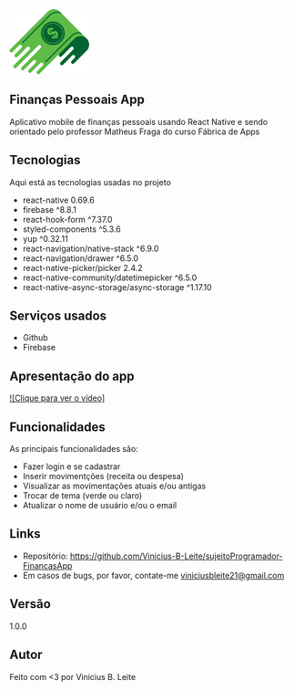![logo do projeto](github/Logo.png)

## Finanças Pessoais App
Aplicativo mobile de finanças pessoais usando React Native e sendo orientado pelo professor Matheus Fraga do curso Fábrica de Apps

## Tecnologias
>
Aqui está as tecnologias usadas no projeto

 - react-native 0.69.6
 - firebase ^8.8.1
 - react-hook-form ^7.37.0
 - styled-components ^5.3.6
 - yup ^0.32.11
 - react-navigation/native-stack ^6.9.0
 - react-navigation/drawer ^6.5.0
 - react-native-picker/picker 2.4.2
 - react-native-community/datetimepicker ^6.5.0
 - react-native-async-storage/async-storage ^1.17.10
 
 ## Serviços usados
  - Github
  - Firebase


## Apresentação do app
  [![Clique para ver o vídeo]](github/vidma_recorder_12102022_151139.mp4)

## Funcionalidades

As principais funcionalidades são:
 - Fazer login e se cadastrar
 - Inserir movimentções (receita ou despesa)
 - Visualizar as movimentações atuais e/ou antigas
 - Trocar de tema (verde ou claro)
 - Atualizar o nome de usuário e/ou o email

## Links
 - Repositório: https://github.com/Vinicius-B-Leite/sujeitoProgramador-FinancasApp
 - Em casos de bugs, por favor, contate-me
  viniciusbleite21@gmail.com

## Versão
 1.0.0

## Autor
Feito com <3 por Vinicius B. Leite